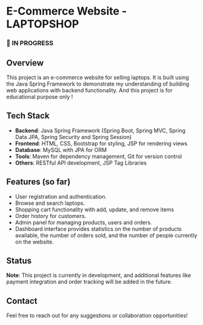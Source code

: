# E-Commerce Website - LAPTOPSHOP

### 🚧 IN PROGRESS

## Overview
This project is an e-commerce website for selling laptops. It is built using the Java Spring Framework to demonstrate my understanding of building web applications with backend functionality. And this project is for educational purpose only !

## Tech Stack
- **Backend**: Java Spring Framework (Spring Boot, Spring MVC, Spring Data JPA, Spring Security and Spring Session)
- **Frontend**: HTML, CSS, Bootstrap for styling, JSP for rendering views
- **Database**: MySQL with JPA for ORM
- **Tools**: Maven for dependency management, Git for version control
- **Others**: RESTful API development, JSP Tag Libraries

## Features (so far)
- User registration and authentication.
- Browse and search laptops.
- Shopping cart functionality with add, update, and remove items
- Order history for customers.
- Admin panel for managing products, users and orders.
- Dashboard interface provides statistics on the number of products available, the number of orders sold, and the number of people currently on the website.

## Status
**Note**: This project is currently in development, and additional features like payment integration and order tracking will be added in the future.

## Contact
Feel free to reach out for any suggestions or collaboration opportunities!
